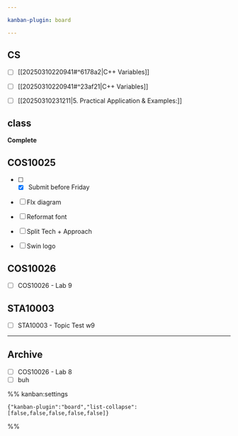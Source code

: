 ```yaml
---

kanban-plugin: board

---
```


## CS

- [ ] [[20250310220941#^6178a2|C++ Variables]]
- [ ] [[20250310220941#^23af21|C++ Variables]]
- [ ] [[20250310231211|5. Practical Application & Examples:]]


## class

**Complete**


## COS10025

- [ ] - [x] Submit before Friday
- [ ] FIx diagram
- [ ] Reformat font
- [ ] Split Tech + Approach
- [ ] Swin logo


## COS10026

- [ ] COS10026 - Lab 9


## STA10003

- [ ] STA10003 - Topic Test w9


***

## Archive

- [ ] COS10026 - Lab 8
- [ ] buh

%% kanban:settings
```
{"kanban-plugin":"board","list-collapse":[false,false,false,false,false]}
```
%%